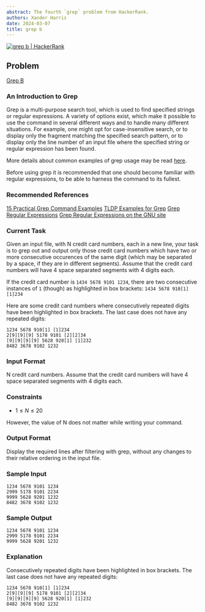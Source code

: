 ```yaml
---
abstract: The fourth `grep` problem from HackerRank.
authors: Xander Harris
date: 2024-03-07
title: grep b
---
```


[![grep b | HackerRank](https://img.shields.io/badge/HackerRank-green?style=for-the-badge&logo=hackerrank&label=paste%204)](https://www.hackerrank.com/challenges/text-processing-in-linux-the-grep-command-5/problem?isFullScreen=true)

## Problem

[Grep B](https://www.hackerrank.com/challenges/text-processing-in-linux-the-grep-command-5/problem?isFullScreen=true)

### An Introduction to Grep

Grep is a multi-purpose search tool, which is used to find specified strings or regular expressions. A variety of options exist, which make it possible to use the command in several different ways and to handle many different situations. For example, one might opt for case-insensitive search, or to display only the fragment matching the specified search pattern, or to display only the line number of an input file where the specified string or regular expression has been found.

More details about common examples of grep usage may be read [here](http://tldp.org/LDP/abs/html/textproc.html).

Before using grep it is recommended that one should become familiar with regular expressions, to be able to harness the command to its fullest.

### Recommended References

[15 Practical Grep Command Examples](http://www.thegeekstuff.com/2009/03/15-practical-unix-grep-command-examples/)
[TLDP Examples for Grep](http://tldp.org/LDP/Bash-Beginners-Guide/html/sect_04_02.html)
[Grep Regular Expressions](http://www.robelle.com/smugbook/regexpr.html)
[Grep Regular Expressions on the GNU site](https://www.gnu.org/software/sed/manual/html_node/Regular-Expressions.html)

### Current Task

Given an input file, with N credit card numbers, each in a new line, your task is to grep out and output only those credit card numbers which have two or more consecutive occurences of the same digit (which may be separated by a space, if they are in different segments). Assume that the credit card numbers will have 4 space separated segments with 4 digits each.

If the credit card number is `1434 5678 9101 1234`, there are two consecutive instances of `1` (though) as highlighted in box brackets: `1434 5678 910[1] [1]234`

Here are some credit card numbers where consecutively repeated digits have been highlighted in box brackets. The last case does not have any repeated digits:

```{card} Example
1234 5678 910[1] [1]234
2[9][9][9] 5178 9101 [2][2]34
[9][9][9][9] 5628 920[1] [1]232
8482 3678 9102 1232
```

### Input Format

N credit card numbers. Assume that the credit card numbers will have 4 space separated segments with 4 digits each.

### Constraints

- $1 \le N \le 20$

However, the value of N does not matter while writing your command.

### Output Format

Display the required lines after filtering with grep, without any changes
to their relative ordering in the input file.

### Sample Input

```{card} Sample Input
1234 5678 9101 1234
2999 5178 9101 2234
9999 5628 9201 1232
8482 3678 9102 1232
```

### Sample Output

```{card} Sample Output
1234 5678 9101 1234
2999 5178 9101 2234
9999 5628 9201 1232
```

### Explanation

Consecutively repeated digits have been highlighted in box brackets. The
last case does not have any repeated digits:

```{card} Explanation
1234 5678 910[1] [1]234
2[9][9][9] 5178 9101 [2][2]34
[9][9][9][9] 5628 920[1] [1]232
8482 3678 9102 1232
```
